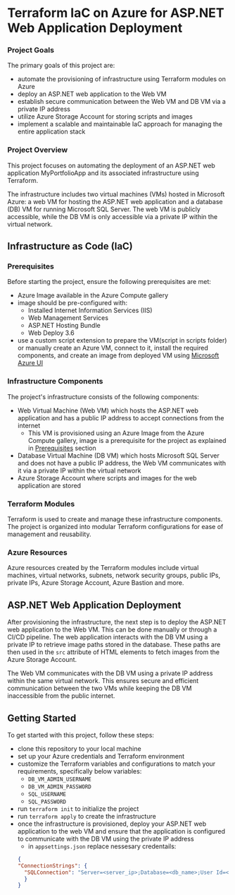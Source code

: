 # Terraform IaC on Azure for ASP.NET Web Application Deployment

### Project Goals
The primary goals of this project are:
- automate the provisioning of infrastructure using Terraform modules on Azure
- deploy an ASP.NET web application to the Web VM
- establish secure communication between the Web VM and DB VM via a private IP address
- utilize Azure Storage Account for storing scripts and images
- implement a scalable and maintainable IaC approach for managing the entire application stack

### Project Overview
This project focuses on automating the deployment of an ASP.NET web application MyPortfolioApp and its associated infrastructure using Terraform. 

The infrastructure includes two virtual machines (VMs) hosted in Microsoft Azure: a web VM for hosting the ASP.NET web application and a database (DB) VM for running Microsoft SQL Server. The web VM is publicly accessible, while the DB VM is only accessible via a private IP within the virtual network.


## Infrastructure as Code (IaC)

### Prerequisites
Before starting the project, ensure the following prerequisites are met:
- Azure Image available in the Azure Compute gallery
- image should be pre-configured with:
  - Installed Internet Information Services (IIS)
  - Web Management Services
  - ASP.NET Hosting Bundle
  - Web Deploy 3.6
- use a custom script extension to prepare the VM(script in scripts folder) or manually create an Azure VM, connect to it, install the required components, and create an image from deployed VM using [Microsoft Azure UI](https://learn.microsoft.com/en-us/azure/virtual-machines/capture-image-portal)

### Infrastructure Components
The project's infrastructure consists of the following components:
- Web Virtual Machine (Web VM) which hosts the ASP.NET web application and has a public IP address to accept connections from the internet
  - This VM is provisioned using an Azure Image from the Azure Compute gallery, image is a prerequisite for the project as explained in [Prerequisites](#prerequisites) section
- Database Virtual Machine (DB VM) which hosts Microsoft SQL Server and does not have a public IP address, the Web VM communicates with it via a private IP within the virtual network
- Azure Storage Account where scripts and images for the web application are stored

### Terraform Modules
Terraform is used to create and manage these infrastructure components. The project is organized into modular Terraform configurations for ease of management and reusability. 

### Azure Resources
Azure resources created by the Terraform modules include virtual machines, virtual networks, subnets, network security groups, public IPs, private IPs, Azure Storage Account, Azure Bastion and more.

## ASP.NET Web Application Deployment
After provisioning the infrastructure, the next step is to deploy the ASP.NET web application to the Web VM. This can be done manually or through a CI/CD pipeline. The web application interacts with the DB VM using a private IP to retrieve image paths stored in the database. These paths are then used in the `src` attribute of HTML elements to fetch images from the Azure Storage Account.

The Web VM communicates with the DB VM using a private IP address within the same virtual network. This ensures secure and efficient communication between the two VMs while keeping the DB VM inaccessible from the public internet.

## Getting Started
To get started with this project, follow these steps:
- clone this repository to your local machine
- set up your Azure credentials and Terraform environment
- customize the Terraform variables and configurations to match your requirements, specifically below variables:
  - `DB_VM_ADMIN_USERNAME`
  - `DB_VM_ADMIN_PASSWORD`
  - `SQL_USERNAME`
  - `SQL_PASSWORD`
- run `terraform init` to initialize the project
- run `terraform apply` to create the infrastructure
- once the infrastructure is provisioned, deploy your ASP.NET web application to the web VM and ensure that the application is configured to communicate with the DB VM using the private IP address
  - in `appsettings.json` replace nessesary credentails:
  ```json
  {
  "ConnectionStrings": {
    "SQLConnection": "Server=<server_ip>;Database=<db_name>;User Id=<user>;Password=<password>"
    }
  }
  ```